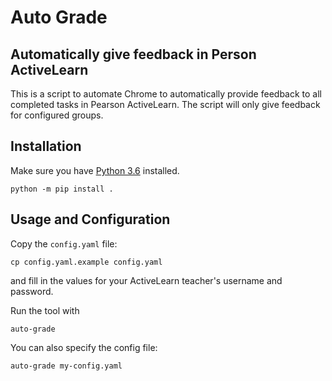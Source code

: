 # Auto Grade

## Automatically give feedback in Person ActiveLearn

This is a script to automate Chrome to automatically provide feedback to all completed tasks in Pearson ActiveLearn.
The script will only give feedback for configured groups.

## Installation

Make sure you have [Python 3.6][python] installed.

```shell
python -m pip install .
```

## Usage and Configuration

Copy the `config.yaml` file:

```shell
cp config.yaml.example config.yaml
```

and fill in the values for your ActiveLearn teacher's username and password.

Run the tool with

```shell
auto-grade
```

You can also specify the config file:

```shell
auto-grade my-config.yaml
```

[python]: https://www.python.org/
